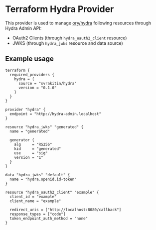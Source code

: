 # Terraform Hydra Provider

This provider is used to manage [ory/hydra](https://github.com/ory/hydra) following resources through Hydra Admin API:

- OAuth2 Clients (through `hydra_oauth2_client` resource)
- JWKS (through `hydra_jwks` resource and data source)

## Example usage

```hcl
terraform {
  required_providers {
    hydra = {
      source = "svrakitin/hydra"
      version = "0.1.0"
    }
  }
}

provider "hydra" {
  endpoint = "http://hydra-admin.localhost"
}

resource "hydra_jwks" "generated" {
  name = "generated"

  generator {
    alg     = "RS256"
    kid     = "generated"
    use     = "sig"
    version = "1"
  }
}

data "hydra_jwks" "default" {
  name = "hydra.openid.id-token"
}

resource "hydra_oauth2_client" "example" {
  client_id = "example"
  client_name = "example"

  redirect_uris = ["http://localhost:8080/callback"]
  response_types = ["code"]
  token_endpoint_auth_method = "none"
}
```

